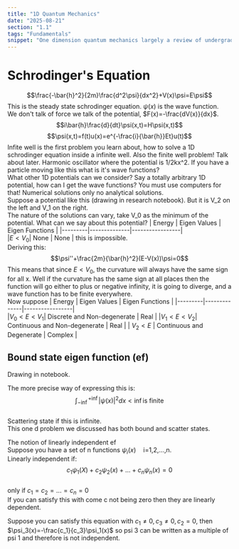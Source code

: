```yaml
---
title: "1D Quantum Mechanics"
date: "2025-08-21"
section: "1.1"
tags: "Fundamentals"
snippet: "One dimension quantum mechanics largely a review of undergraduate."
---
```


# Schrodinger's Equation

$$\frac{-\bar{h}^2}{2m}\frac{d^2\psi}{dx^2}+V(x)\psi=E\psi$$
This is the steady state schrodinger equation. $\psi(x)$ is the wave function.  
We don't talk of force we talk of the potential, $F(x)=-\frac{dV(x)}{dx}$.  
$$i\bar{h}\frac{d}{dt}\psi(x,t)=H\psi(x,t)$$
$$\psi(x,t)=f(t)u(x)=e^{-\frac{i}{\bar{h}}Et}u(t)$$
Infite well is the first problem you learn about, how to solve a 1D schrodinger equation inside a infinite well. Also the finite well problem! Talk about later. Harmonic oscillator where the potential is 1/2kx^2. If you have a particle moving like this what is it's wave functions?  
What other 1D potentials can we consider? Say a totally arbitrary 1D potential, how can I get the wave functions? You must use computers for that! Numerical solutions only no analytical solutions.  
Suppose a potential like this (drawing in research notebook). But it is V_2 on the left and V_1 on the right.  
The nature of the solutions can vary, take V_0 as the minimum of the potential. What can we say about this potential?
| Energy  | Eigen Values | Eigen Functions |
|---------|--------------|-----------------|  
|$E < V_0$| None         | None            | this is impossible.  
Deriving this: 
$$\psi''+\frac{2m}{\bar{h}^2}(E-V(x))\psi=0$$
This means that since $E < V_0$, the curvature will always have the same sign for all x. Well if the curvature has the same sign at all places then the function will go either to plus or negative infinity, it is going to diverge, and a wave function has to be finite everywhere.  
Now suppose 
| Energy  | Eigen Values | Eigen Functions |
|---------|--------------|-----------------|  
|$V_0 < E < V_1$| Discrete and Non-degenerate | Real |
|$V_1 < E < V_2$| Continuous and Non-degenerate | Real |
| $V_2 < E$ | Continuous and Degenerate | Complex |

## Bound state eigen function (ef)

Drawing in notebook.

The more precise way of expressing this is:
$$\int_{-\inf}^{+\inf}|\psi(x)|^2dx < \inf \text{is finite}$$  
Scattering state if this is infinite.  
This one d problem we discussed has both bound and scatter states.  

The notion of linearly independent ef  
Suppose you have a set of n functions $\psi_i(x) \quad \text{i=1,2,...,n}$.  
Linearly independent if: 
$$c_1\psi_1(X)+c_2\psi_2(x)+...+c_n\psi_n(x)=0$$  
only if $c_1=c_2=...=c_n=0$  
If you can satisfy this with come c not being zero then they are linearly dependent.  

Suppose you can satisfy this equation with $c_1\neq 0,c_3\neq 0,c_2 = 0$, then $\psi_3(x)=-\frac{c_1}{c_3}\psi_1(x)$ so psi 3 can be written as a multiple of psi 1 and therefore is not independent.  


